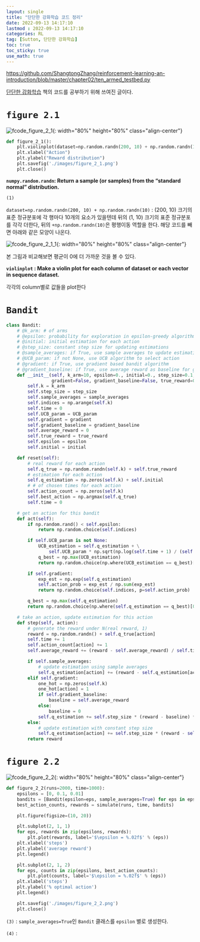 ```yaml
---
layout: single
title: "단단한 강화학습 코드 정리"
date: 2022-09-13 14:17:10
lastmod : 2022-09-13 14:17:10
categories: RL
tag: [Sutton, 단단한 강화학습]
toc: true
toc_sticky: true
use_math: true
---
```


https://github.com/ShangtongZhang/reinforcement-learning-an-introduction/blob/master/chapter02/ten_armed_testbed.py

[단단한 강화학습](http://www.kyobobook.co.kr/product/detailViewKor.laf?ejkGb=KOR&mallGb=KOR&barcode=9791190665179&orderClick=LAG&Kc=) 책의 코드를 공부하기 위해 쓰여진 글이다.

# **`figure 2.1`**


![fcode_figure_2_1](../../assets/images/rl/fcode_figure_2_1.png){: width="80%" height="80%" class="align-center"}

```python
def figure_2_1():
    plt.violinplot(dataset=np.random.randn(200, 10) + np.random.randn(10))
    plt.xlabel("Action")
    plt.ylabel("Reward distribution")
    plt.savefig('./images/figure_2_1.png')
    plt.close()
```
**`numpy.random.randn`: Return a sample (or samples) from the “standard normal” distribution.**


`(1)`

`dataset=np.random.randn(200, 10) + np.random.randn(10)` : (200, 10) 크기의 표준 정규분포에 각 행마다 10개의 요소가 있을텐데 뒤의 (1, 10) 크기의 표준 정규분포를 각각 더한다, 뒤의 `+np.random.randn(10)`은 평행이동 역할을 한다. 해당 코드를 빼면 아래와 같은 모양이 나온다.

![fcode_figure_2_1_1](../../assets/images/rl/fcode_figure_2_1_1.png){: width="80%" height="80%" class="align-center"}

본 그림과 비교해보면 평균이 0에 더 가까운 것을 볼 수 있다.

**`violinplot` : Make a violin plot for each column of dataset or each vector in sequence dataset.**

각각의 column별로 값들을 plot한다

# **`Bandit`**

```python
class Bandit:
    # @k_arm: # of arms
    # @epsilon: probability for exploration in epsilon-greedy algorithm
    # @initial: initial estimation for each action
    # @step_size: constant step size for updating estimations
    # @sample_averages: if True, use sample averages to update estimations instead of constant step size
    # @UCB_param: if not None, use UCB algorithm to select action
    # @gradient: if True, use gradient based bandit algorithm
    # @gradient_baseline: if True, use average reward as baseline for gradient based bandit algorithm
    def __init__(self, k_arm=10, epsilon=0., initial=0., step_size=0.1, sample_averages=False, UCB_param=None,
                 gradient=False, gradient_baseline=False, true_reward=0.):
        self.k = k_arm
        self.step_size = step_size
        self.sample_averages = sample_averages
        self.indices = np.arange(self.k)
        self.time = 0
        self.UCB_param = UCB_param
        self.gradient = gradient
        self.gradient_baseline = gradient_baseline
        self.average_reward = 0
        self.true_reward = true_reward
        self.epsilon = epsilon
        self.initial = initial

    def reset(self):
        # real reward for each action
        self.q_true = np.random.randn(self.k) + self.true_reward
        # estimation for each action
        self.q_estimation = np.zeros(self.k) + self.initial
        # # of chosen times for each action
        self.action_count = np.zeros(self.k)
        self.best_action = np.argmax(self.q_true)
        self.time = 0

    # get an action for this bandit
    def act(self):
        if np.random.rand() < self.epsilon:
            return np.random.choice(self.indices)

        if self.UCB_param is not None:
            UCB_estimation = self.q_estimation + \
                self.UCB_param * np.sqrt(np.log(self.time + 1) / (self.action_count + 1e-5))
            q_best = np.max(UCB_estimation)
            return np.random.choice(np.where(UCB_estimation == q_best)[0])

        if self.gradient:
            exp_est = np.exp(self.q_estimation)
            self.action_prob = exp_est / np.sum(exp_est)
            return np.random.choice(self.indices, p=self.action_prob)

        q_best = np.max(self.q_estimation)
        return np.random.choice(np.where(self.q_estimation == q_best)[0])

    # take an action, update estimation for this action
    def step(self, action):
        # generate the reward under N(real reward, 1)
        reward = np.random.randn() + self.q_true[action]
        self.time += 1
        self.action_count[action] += 1
        self.average_reward += (reward - self.average_reward) / self.time

        if self.sample_averages:
            # update estimation using sample averages
            self.q_estimation[action] += (reward - self.q_estimation[action]) / self.action_count[action]
        elif self.gradient:
            one_hot = np.zeros(self.k)
            one_hot[action] = 1
            if self.gradient_baseline:
                baseline = self.average_reward
            else:
                baseline = 0
            self.q_estimation += self.step_size * (reward - baseline) * (one_hot - self.action_prob)
        else:
            # update estimation with constant step size
            self.q_estimation[action] += self.step_size * (reward - self.q_estimation[action])
        return reward
```

# **`figure 2.2`**

![fcode_figure_2_2](../../assets/images/rl/fcode_figure_2_2.png){: width="80%" height="80%" class="align-center"}

```python
def figure_2_2(runs=2000, time=1000):
    epsilons = [0, 0.1, 0.01]
    bandits = [Bandit(epsilon=eps, sample_averages=True) for eps in epsilons]
    best_action_counts, rewards = simulate(runs, time, bandits)

    plt.figure(figsize=(10, 20))

    plt.subplot(2, 1, 1)
    for eps, rewards in zip(epsilons, rewards):
        plt.plot(rewards, label='$\epsilon = %.02f$' % (eps))
    plt.xlabel('steps')
    plt.ylabel('average reward')
    plt.legend()

    plt.subplot(2, 1, 2)
    for eps, counts in zip(epsilons, best_action_counts):
        plt.plot(counts, label='$\epsilon = %.02f$' % (eps))
    plt.xlabel('steps')
    plt.ylabel('% optimal action')
    plt.legend()

    plt.savefig('./images/figure_2_2.png')
    plt.close()
```

`(3)` : `sample_averages=True`인 `Bandit` 클래스를 `epsilon` 별로 생성한다.

`(4)` : 